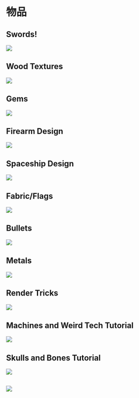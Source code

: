 # 物品

## Swords!

![](.gitbook/assets/swords.gif)

## Wood Textures

![](.gitbook/assets/wood.gif)

## Gems

![](.gitbook/assets/gems.gif)

## Firearm Design

![](.gitbook/assets/firearmdesign.gif)

## Spaceship Design

![](.gitbook/assets/spaceships.gif)

## Fabric/Flags

![](.gitbook/assets/fabric.gif)

## Bullets

![](.gitbook/assets/bullets.gif)

## Metals

![](.gitbook/assets/metal.gif)

## Render Tricks

![](.gitbook/assets/outlines.gif)

## Machines and Weird Tech Tutorial

![](.gitbook/assets/tech.gif)

## Skulls and Bones Tutorial

![](.gitbook/assets/skull.gif)

## 

![](.gitbook/assets/vegetation.gif)

